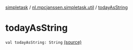 [simpletask](../index.md) / [nl.mpcjanssen.simpletask.util](index.md) / [todayAsString](.)

# todayAsString

`val todayAsString: String` [(source)](https://github.com/mpcjanssen/simpletask-android/blob/master/src/main/java/nl/mpcjanssen/simpletask/util/Util.kt#L63)